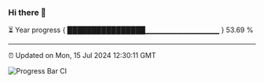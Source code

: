 ### Hi there 👋

⏳ Year progress { ████████████████▁▁▁▁▁▁▁▁▁▁▁▁▁▁ } 53.69 %

---

⏰ Updated on Mon, 15 Jul 2024 12:30:11 GMT

![Progress Bar CI](https://github.com/liununu/liununu/workflows/Progress%20Bar%20CI/badge.svg)
